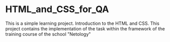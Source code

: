 # HTML_and_CSS_for_QA
This is a simple learning project. Introduction to the HTML and CSS.
This project contains the implementation of the task within the framework of the training course of the school "Netology"
